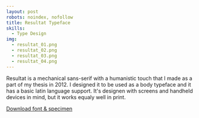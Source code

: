 ```yaml
---
layout: post
robots: noindex, nofollow
title: Resultat Typeface
skills:
  - Type Design
img:
  - resultat_01.png
  - resultat_02.png
  - resultat_03.png
  - resultat_04.png
---
```


Resultat is a mechanical sans-serif with a humanistic touch that I made as a part of my thesis in 2012. I designed it to be used as a body typeface and it has a basic latin language support. It's designen with screens and handheld devices in mind, but it works equaly well in print.

[Download font & specimen](https://github.com/mlindholm/resultat)